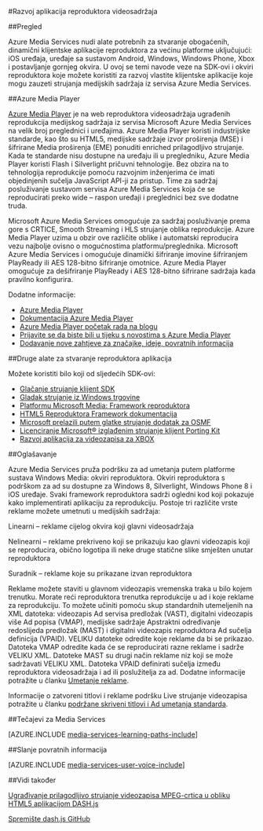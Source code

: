 <properties 
    pageTitle="Razvoj aplikacija reproduktora videosadržaja" 
    description="U temi navode veze reproduktora okviri i dodaci koje možete koristiti za razvoj vlastite klijentske aplikacije koje mogu zauzeti strujanja medijskih sadržaja iz Media Services." 
    authors="Juliako" 
    manager="erikre" 
    editor="" 
    services="media-services" 
    documentationCenter=""/>

<tags 
    ms.service="media-services" 
    ms.workload="media" 
    ms.tgt_pltfrm="na" 
    ms.devlang="na" 
    ms.topic="article" 
    ms.date="09/26/2016"
    ms.author="juliako"/>


#<a name="develop-video-player-applications"></a>Razvoj aplikacija reproduktora videosadržaja

##<a name="overview"></a>Pregled

Azure Media Services nudi alate potrebnih za stvaranje obogaćenih, dinamični klijentske aplikacije reproduktora za većinu platforme uključujući: iOS uređaja, uređaje sa sustavom Android, Windows, Windows Phone, Xbox i postavljanje gornjeg okvira. U ovoj se temi navode veze na SDK-ovi i okviri reproduktora koje možete koristiti za razvoj vlastite klijentske aplikacije koje mogu zauzeti strujanja medijskih sadržaja iz servisa Azure Media Services.

##<a name="azure-media-player"></a>Azure Media Player

[Azure Media Player](http://aka.ms/ampinfo) je na web reproduktora videosadržaja ugrađenih reprodukcija medijskog sadržaja iz servisa Microsoft Azure Media Services na velik broj preglednici i uređajima. Azure Media Player koristi industrijske standarde, kao što su HTML5, medijske sadržaje izvor proširenja (MSE) i šifrirane Media proširenja (EME) ponuditi enriched prilagodljivo strujanje. Kada te standarde nisu dostupne na uređaju ili u pregledniku, Azure Media Player koristi Flash i Silverlight pričuvni tehnologije. Bez obzira na to tehnologija reprodukcije pomoću razvojnim inženjerima će imati objedinjenih sučelja JavaScript API-ji za pristup. Time za sadržaj posluživanje sustavom servisa Azure Media Services koja će se reproducirati preko wide – raspon uređaji i preglednici bez sve dodatne truda.

Microsoft Azure Media Services omogućuje za sadržaj posluživanje prema gore s CRTICE, Smooth Streaming i HLS strujanje oblika reprodukcije. Azure Media Player uzima u obzir ove različite oblike i automatski reproducira vezu najbolje ovisno o mogućnostima platformu/preglednika. Microsoft Azure Media Services i omogućuje dinamički šifriranje imovine šifriranjem PlayReady ili AES 128-bitno šifriranje omotnice. Azure Media Player omogućuje za dešifriranje PlayReady i AES 128-bitno šifrirane sadržaja kada pravilno konfigurira. 

Dodatne informacije:

- [Azure Media Player](http://aka.ms/ampinfo)
- [Dokumentacija Azure Media Player](http://aka.ms/ampdocs) 
- [Azure Media Player početak rada na blogu](https://azure.microsoft.com/blog/2015/04/15/announcing-azure-media-player/)
- [Prijavite se da biste bili u tijeku s novostima s Azure Media Player](http://aka.ms/ampsignup)
- [Dodavanje nove zahtjeve za značajke, ideje, povratnih informacija](http://aka.ms/ampuservoice ) 


##<a name="other-tools-for-creating-player-applications"></a>Druge alate za stvaranje reproduktora aplikacija

Možete koristiti bilo koji od sljedećih SDK-ovi:

- [Glačanje strujanje klijent SDK](http://www.iis.net/downloads/microsoft/smooth-streaming) 
- [Gladak strujanje iz Windows trgovine](media-services-build-smooth-streaming-apps.md)
- [Platformu Microsoft Media: Framework reproduktora](http://playerframework.codeplex.com/) 
- [HTML5 Reproduktora Framework dokumentacija](http://playerframework.codeplex.com/wikipage?title=HTML5%20Player&referringTitle=Documentation) 
- [Microsoft prelazili putem glatke strujanje dodatak za OSMF](https://www.microsoft.com/download/details.aspx?id=36057) 
- [Licenciranje Microsoft® izglađenim strujanje klijent Porting Kit](http://aka.ms/sspk) 
- [Razvoj aplikacija za videozapisa za XBOX](http://xbox.create.msdn.com/) 
 

##<a name="advertising"></a>Oglašavanje

Azure Media Services pruža podršku za ad umetanja putem platforme sustava Windows Media: okviri reproduktora. Okviri reproduktora s podrškom za ad su dostupne za Windows 8, Silverlight, Windows Phone 8 i iOS uređaje. Svaki framework reproduktora sadrži ogledni kod koji pokazuje kako implementirati aplikaciju za reprodukciju. Postoje tri različite vrste reklame možete umetnuti u medijskih sadržaja:

Linearni – reklame cijelog okvira koji glavni videosadržaja

Nelinearni – reklame prekriveno koji se prikazuju kao glavni videozapis koji se reproducira, obično logotipa ili neke druge statične slike smješten unutar reproduktora

Suradnik – reklame koje su prikazane izvan reproduktora

Reklame možete staviti u glavnom videozapis vremenska traka u bilo kojem trenutku. Morate reći reproduktora trenutka reprodukcije u ad i koje reklame za reprodukciju. To možete učiniti pomoću skup standardnih utemeljenih na XML datoteka: videozapis Ad servisa predložak (VAST), digitalni videozapis više Ad popisa (VMAP), medijske sadržaje Apstraktni određivanje redoslijeda predložak (MAST) i digitalni videozapis reproduktora Ad sučelja definicija (VPAID). VELIKU datoteke odredite koje reklame da bi se prikazao. Datoteka VMAP odredite kada će se reproducirati razne reklame i sadrže VELIKU XML. Datoteke MAST su drugi način reklame niz koji se može sadržavati VELIKU XML. Datoteka VPAID definirati sučelja između reproduktora videosadržaja i ad ili poslužitelja za ad. Dodatne informacije potražite u članku [Umetanje reklame](https://msdn.microsoft.com/library/dn387398.aspx).

Informacije o zatvoreni titlovi i reklame podršku Live strujanje videozapisa potražite u članku [podržane skriveni titlovi i Ad umetanja standarda](https://msdn.microsoft.com/library/c49e0b4d-357e-4cca-95e5-2288924d1ff3#caption_ad).


##<a name="media-services-learning-paths"></a>Tečajevi za Media Services

[AZURE.INCLUDE [media-services-learning-paths-include](../../includes/media-services-learning-paths-include.md)]

##<a name="provide-feedback"></a>Slanje povratnih informacija

[AZURE.INCLUDE [media-services-user-voice-include](../../includes/media-services-user-voice-include.md)]

##<a name="see-also"></a>Vidi također

[Ugrađivanje prilagodljivo strujanje videozapisa MPEG-crtica u obliku HTML5 aplikacijom DASH.js](media-services-embed-mpeg-dash-in-html5.md)

[Spremište dash.js GitHub](https://github.com/Dash-Industry-Forum/dash.js)
 

